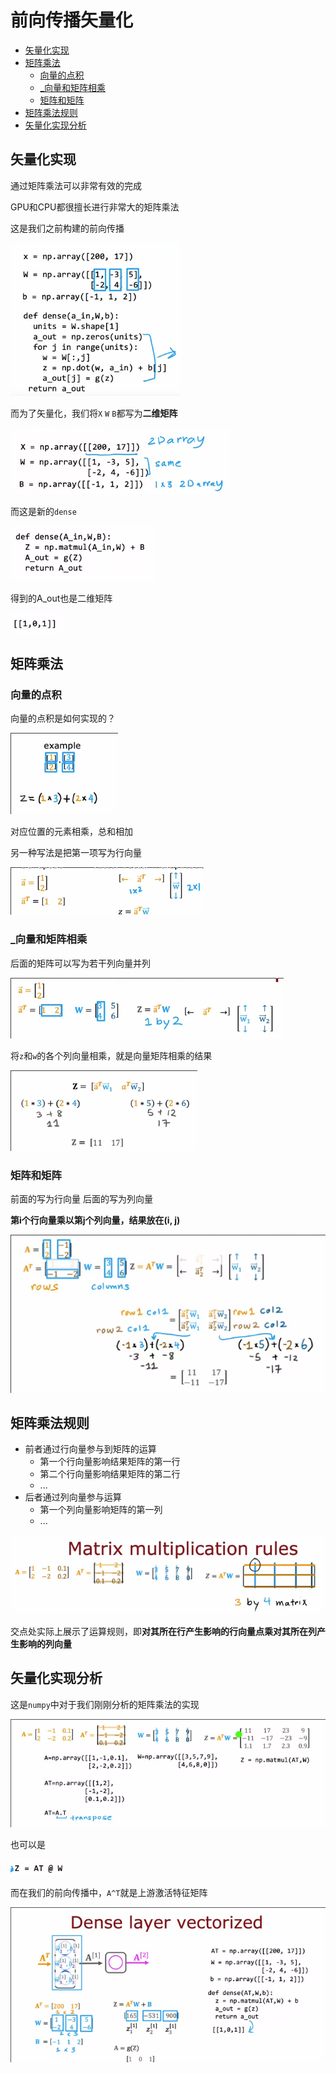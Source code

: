 # 前向传播矢量化
 
* [矢量化实现](#矢量化实现)
* [矩阵乘法](#矩阵乘法)
  * [向量的点积](#向量的点积)
  * [_向量和矩阵相乘](#_向量和矩阵相乘)
  * [矩阵和矩阵](#矩阵和矩阵)
* [矩阵乘法规则](#矩阵乘法规则)
* [矢量化实现分析](#矢量化实现分析)

## 矢量化实现

通过矩阵乘法可以非常有效的完成

GPU和CPU都很擅长进行非常大的矩阵乘法

这是我们之前构建的前向传播

![](img/72b3a1a5.png)

而为了矢量化，我们将`X` `W` `B`都写为**二维矩阵**

![](img/3e490496.png)

而这是新的`dense`

![](img/2686b9d2.png)

得到的A_out也是二维矩阵

![](img/8bf4acbf.png)

## 矩阵乘法

### 向量的点积

向量的点积是如何实现的？

![](img/ba8c5538.png)

对应位置的元素相乘，总和相加

另一种写法是把第一项写为行向量

![](img/6707bad2.png)

### _向量和矩阵相乘

后面的矩阵可以写为若干列向量并列

![](img/502a6024.png)

将`z`和`w`的各个列向量相乘，就是向量矩阵相乘的结果

![](img/c309aba7.png)

### 矩阵和矩阵

前面的写为行向量 后面的写为列向量

**第i个行向量乘以第j个列向量，结果放在(i, j)**

![](img/54b1554c.png)

## 矩阵乘法规则

* 前者通过行向量参与到矩阵的运算
    * 第一个行向量影响结果矩阵的第一行
    * 第二个行向量影响结果矩阵的第二行
    * ...
* 后者通过列向量参与运算
    * 第一个列向量影响矩阵的第一列
    * ...

![](img/48fb8a81.png)

交点处实际上展示了运算规则，即**对其所在行产生影响的行向量点乘对其所在列产生影响的列向量**

## 矢量化实现分析

这是`numpy`中对于我们刚刚分析的矩阵乘法的实现

![](img/62ddbe2c.png)

也可以是

![](img/66c41ae1.png)

而在我们的前向传播中，`A^T`就是上游激活特征矩阵

![](img/ad7c5259.png)
